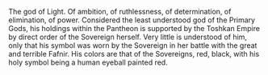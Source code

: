 The god of Light. Of ambition, of ruthlessness, of determination, of elimination, of power. Considered the least understood god of the Primary Gods, his holdings within the Pantheon is supported by the Toshkan Empire by direct order of the Sovereign herself. Very little is understood of him, only that his symbol was worn by the Sovereign in her battle with the great and terrible Fafnir. His colors are that of the Sovereigns, red, black, with his holy symbol being a human eyeball painted red.

